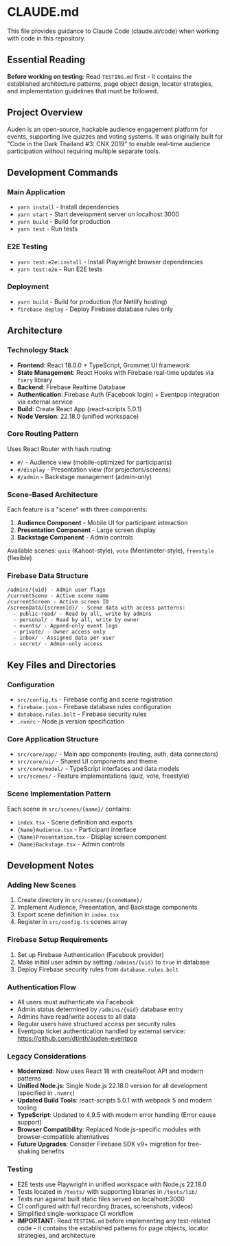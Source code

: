 # CLAUDE.md

This file provides guidance to Claude Code (claude.ai/code) when working with code in this repository.

## Essential Reading

**Before working on testing**: Read `TESTING.md` first - it contains the established architecture patterns, page object design, locator strategies, and implementation guidelines that must be followed.

## Project Overview

Auden is an open-source, hackable audience engagement platform for events, supporting live quizzes and voting systems. It was originally built for "Code in the Dark Thailand #3: CNX 2019" to enable real-time audience participation without requiring multiple separate tools.

## Development Commands

### Main Application
- `yarn install` - Install dependencies
- `yarn start` - Start development server on localhost:3000
- `yarn build` - Build for production
- `yarn test` - Run tests

### E2E Testing
- `yarn test:e2e:install` - Install Playwright browser dependencies
- `yarn test:e2e` - Run E2E tests

### Deployment
- `yarn build` - Build for production (for Netlify hosting)
- `firebase deploy` - Deploy Firebase database rules only

## Architecture

### Technology Stack
- **Frontend**: React 18.0.0 + TypeScript, Grommet UI framework
- **State Management**: React Hooks with Firebase real-time updates via `fiery` library
- **Backend**: Firebase Realtime Database
- **Authentication**: Firebase Auth (Facebook login) + Eventpop integration via external service
- **Build**: Create React App (react-scripts 5.0.1)
- **Node Version**: 22.18.0 (unified workspace)

### Core Routing Pattern
Uses React Router with hash routing:
- `#/` - Audience view (mobile-optimized for participants)
- `#/display` - Presentation view (for projectors/screens)
- `#/admin` - Backstage management (admin-only)

### Scene-Based Architecture
Each feature is a "scene" with three components:
1. **Audience Component** - Mobile UI for participant interaction
2. **Presentation Component** - Large screen display
3. **Backstage Component** - Admin controls

Available scenes: `quiz` (Kahoot-style), `vote` (Mentimeter-style), `freestyle` (flexible)

### Firebase Data Structure
```
/admins/{uid} - Admin user flags
/currentScene - Active scene name
/currentScreen - Active screen ID
/screenData/{screenId}/ - Scene data with access patterns:
  - public-read/ - Read by all, write by admins
  - personal/ - Read by all, write by owner
  - events/ - Append-only event logs
  - private/ - Owner access only
  - inbox/ - Assigned data per user
  - secret/ - Admin-only access
```

## Key Files and Directories

### Configuration
- `src/config.ts` - Firebase config and scene registration
- `firebase.json` - Firebase database rules configuration
- `database.rules.bolt` - Firebase security rules
- `.nvmrc` - Node.js version specification

### Core Application Structure
- `src/core/app/` - Main app components (routing, auth, data connectors)
- `src/core/ui/` - Shared UI components and theme
- `src/core/model/` - TypeScript interfaces and data models
- `src/scenes/` - Feature implementations (quiz, vote, freestyle)

### Scene Implementation Pattern
Each scene in `src/scenes/{name}/` contains:
- `index.tsx` - Scene definition and exports
- `{Name}Audience.tsx` - Participant interface
- `{Name}Presentation.tsx` - Display screen component  
- `{Name}Backstage.tsx` - Admin controls

## Development Notes

### Adding New Scenes
1. Create directory in `src/scenes/{sceneName}/`
2. Implement Audience, Presentation, and Backstage components
3. Export scene definition in `index.tsx`
4. Register in `src/config.ts` scenes array

### Firebase Setup Requirements
1. Set up Firebase Authentication (Facebook provider)
2. Make initial user admin by setting `/admins/{uid}` to `true` in database
3. Deploy Firebase security rules from `database.rules.bolt`

### Authentication Flow
- All users must authenticate via Facebook
- Admin status determined by `/admins/{uid}` database entry
- Admins have read/write access to all data
- Regular users have structured access per security rules
- Eventpop ticket authentication handled by external service: https://github.com/dtinth/auden-eventpop

### Legacy Considerations
- **Modernized**: Now uses React 18 with createRoot API and modern patterns
- **Unified Node.js**: Single Node.js 22.18.0 version for all development (specified in `.nvmrc`)
- **Updated Build Tools**: react-scripts 5.0.1 with webpack 5 and modern tooling
- **TypeScript**: Updated to 4.9.5 with modern error handling (Error cause support)
- **Browser Compatibility**: Replaced Node.js-specific modules with browser-compatible alternatives
- **Future Upgrades**: Consider Firebase SDK v9+ migration for tree-shaking benefits

### Testing
- E2E tests use Playwright in unified workspace with Node.js 22.18.0
- Tests located in `/tests/` with supporting libraries in `/tests/lib/`
- Tests run against built static files served on localhost:3000
- CI configured with full recording (traces, screenshots, videos)
- Simplified single-workspace CI workflow
- **IMPORTANT**: Read `TESTING.md` before implementing any test-related code - it contains the established patterns for page objects, locator strategies, and architecture